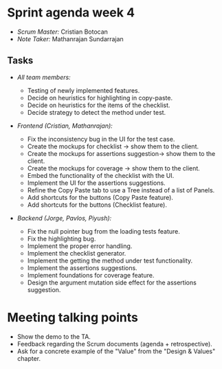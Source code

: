 # Sprint agenda week 4

- *Scrum Master:* Cristian Botocan
- *Note Taker:* Mathanrajan Sundarrajan

## Tasks

- *All team members:*
  - Testing of newly implemented features.
  - Decide on heuristics for highlighting in copy-paste.
  - Decide on heuristics for the items of the checklist.
  - Decide strategy to detect the method under test.


- *Frontend (Cristian, Mathanrajan):*
  - Fix the inconsistency bug in the UI for the test case.
  - Create the mockups for checklist -> show them to the client.
  - Create the mockups for assertions suggestion-> show them to the client.
  - Create the mockups for coverage -> show them to the client.
  - Embed the functionality of the checklist with the UI.
  - Implement the UI for the assertions suggestions.
  - Refine the Copy Paste tab to use a Tree instead of a list of Panels.
  - Add shortcuts for the buttons (Copy Paste feature).
  - Add shortcuts for the buttons (Checklist feature).



- *Backend (Jorge, Pavlos, Piyush):*
  - Fix the null pointer bug from the loading tests feature.
  - Fix the highlighting bug.
  - Implement the proper error handling.
  - Implement the checklist generator.
  - Implement the getting the method under test functionality.
  - Implement the assertions suggestions.
  - Implement foundations for coverage feature.
  - Design the argument mutation side effect for the assertions suggestion.

# Meeting talking points

- Show the demo to the TA.
- Feedback regarding the Scrum documents (agenda + retrospective).
- Ask for a concrete example of the "Value" from the "Design & Values" chapter.